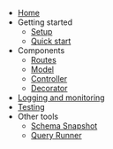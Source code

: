 * [Home](README)
* Getting started
  * [Setup](getting_started/setup)
  * [Quick start](getting_started/quick_start)
* Components
  * [Routes](components/routes)
  * [Model](components/model)
  * [Controller](components/controller)
  * [Decorator](components/decorator)
* [Logging and monitoring](logging_and_monitoring/logging_and_monitoring)
* [Testing](testing/testing)
* Other tools
  * [Schema Snapshot](other_tools/rake_tasks)
  * [Query Runner](other_tools/query_runner)
